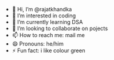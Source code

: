 - 👋 Hi, I’m @rajatkhandka
- 👀 I’m interested in coding
- 🌱 I’m currently learning DSA
- 💞️ I’m looking to collaborate on pojects
- 📫 How to reach me: mail me
- 😄 Pronouns: he/him
- ⚡ Fun fact: i like colour green

<!---
rajatkhandka/rajatkhandka is a ✨ special ✨ repository because its `README.md` (this file) appears on your GitHub profile.
You can click the Preview link to take a look at your changes.
--->
